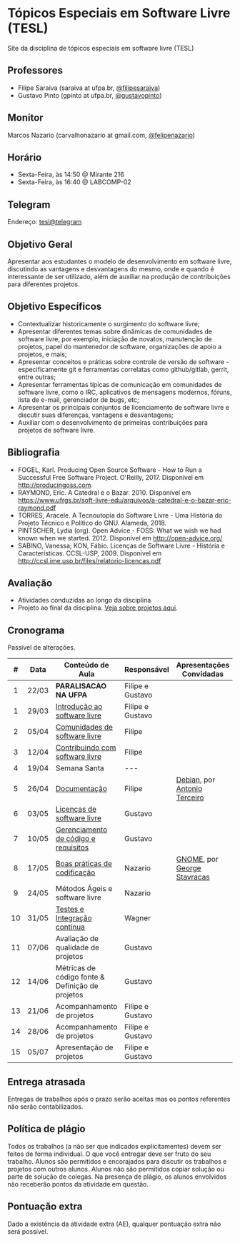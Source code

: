 # Tópicos Especiais em Software Livre (TESL)

Site da disciplina de tópicos especiais em software livre (TESL)

## Professores

- Filipe Saraiva (saraiva at ufpa.br, [@filipesaraiva](https://github.com/filipesaraiva))
- Gustavo Pinto (gpinto at ufpa.br, [@gustavopinto](https://github.com/gustavopinto))

## Monitor

Marcos Nazario (carvalhonazario at gmail.com, [@felipenazario](https://github.com/felipenazario))

## Horário

- Sexta-Feira, às 14:50 @ Mirante 216
- Sexta-Feira, às 16:40 @ LABCOMP-02

## Telegram

Endereço: [tesl@telegram](https://t.me/joinchat/GeSB2RXChn9BHN0hDF0RFA)

## Objetivo Geral

Apresentar aos estudantes o modelo de desenvolvimento em software livre,
discutindo as vantagens e desvantagens do mesmo, onde e quando é interessante
de ser utilizado, além de auxiliar na produção de contribuições para diferentes
projetos.

## Objetivo Específicos


- Contextualizar historicamente o surgimento do software livre;
- Apresentar diferentes temas sobre dinâmicas de comunidades de software livre,
por exemplo, iniciação de novatos, manutenção de projetos, papel do mantenedor
de software, organizações de apoio a projetos, e mais;
- Apresentar conceitos e práticas sobre controle de versão de software - especificamente git e ferramentas correlatas como github/gitlab, gerrit, entre outras;
- Apresentar ferramentas típicas de comunicação em comunidades de software livre, como o IRC, aplicativos de mensagens modernos, fóruns, lista de e-mail, gerenciador de bugs, etc;
- Apresentar os principais conjuntos de licenciamento de software livre e discutir suas diferenças, vantagens e desvantagens;
- Auxiliar com o desenvolvimento de primeiras contribuições para projetos de software livre.


## Bibliografia

- FOGEL, Karl. Producing Open Source Software - How to Run a Successful Free Software Project. O'Reilly, 2017. Disponível em http://producingoss.com
- RAYMOND, Eric. A Catedral e o Bazar. 2010. Disponível em https://www.ufrgs.br/soft-livre-edu/arquivos/a-catedral-e-o-bazar-eric-raymond.pdf
- TORRES, Aracele. A Tecnoutopia do Software Livre - Uma História do Projeto Técnico e Político do GNU. Alameda, 2018.
- PINTSCHER, Lydia (org). Open Advice - FOSS: What we wish we had known when we started. 2012. Disponível em http://open-advice.org/
- SABINO, Vanessa; KON, Fábio. Licenças de Software Livre - História e Características. CCSL-USP, 2009. Disponível em http://ccsl.ime.usp.br/files/relatorio-licencas.pdf

## Avaliação

- Atividades conduzidas ao longo da disciplina
- Projeto ao final da disciplina. [Veja sobre projetos aqui](/Projetos.md).

## Cronograma

Passível de alterações.

| # | Data  | Conteúdo de Aula                                            | Responsável      | Apresentações Convidadas |
|:-:|-------|-------------------------------------------------------------|------------------|--------------------------|
| 1 | 22/03 | **PARALISACAO NA UFPA**                                     | Filipe e Gustavo |                          |
| 1 | 29/03 | [Introdução ao software livre](Aula01.md) | Filipe e Gustavo |                          |
| 2 | 05/04 | [Comunidades de software livre](Aula02.md)                  | Filipe           |                          |
| 3 | 12/04 | [Contribuindo com software livre](Aula03.md)                | Filipe           |                          |
| 4 | 19/04 | Semana Santa                                                | ---              |                          |
| 5 | 26/04 | [Documentação](Aula04.md)                                   | Filipe           | [Debian](https://www.debian.org/), por [Antonio Terceiro](http://softwarelivre.org/terceiro) |
| 6 | 03/05 | [Licenças de software livre](Aula05.md)                     | Gustavo          |                          |
| 7 | 10/05 | [Gerenciamento de código e requisitos](Aula06.md)           | Gustavo          |                          |
| 8 | 17/05 | [Boas práticas de codificação](Aula08.md)                   | Nazario          | [GNOME](https://www.gnome.org/), por [George Stavracas](https://feaneron.com/) |
| 9 | 24/05 | Métodos Ágeis e software livre                              | Nazario          |                          |
| 10 | 31/05 | [Testes e Integração contínua](Aula09.md)                  | Wagner           |                          |
| 11 | 07/06 | Avaliação de qualidade de projetos                         | Gustavo              |                          |
| 12 | 14/06 | Métricas de código fonte & Definição de projetos           | Gustavo          |                          |
| 13 | 21/06 | Acompanhamento de projetos                                 | Filipe e Gustavo |                          |
| 14 | 28/06 | Acompanhamento de projetos                                 | Filipe e Gustavo |                          |
| 15 | 05/07 | Apresentação de projetos                                   | Filipe e Gustavo |                          |

## Entrega atrasada

Entregas de trabalhos após o prazo serão aceitas mas os pontos referentes não serão contabilizados.

## Política de plágio

Todos os trabalhos (a não ser que indicados explicitamentes) devem ser feitos de forma individual. O que você entregar deve ser fruto do seu trabalho. Alunos são permitidos e encorajados para discutir os trabalhos e projetos com outros alunos. Alunos não são permitidos copiar solução ou parte de solução de colegas. Na presença de plágio, os alunos envolvidos não receberão pontos da atividade em questão.

## Pontuação extra

Dado a existência da atividade extra (AE), qualquer pontuação extra não será possível.
